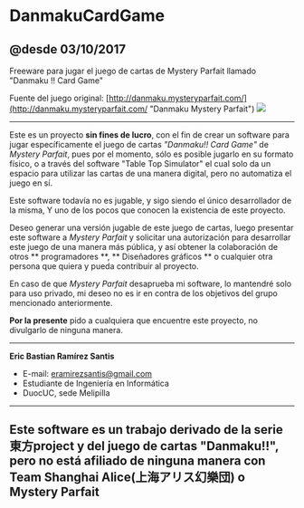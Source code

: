 # DanmakuCardGame
## @desde 03/10/2017 ##
Freeware para jugar el juego de cartas de Mystery Parfait llamado "Danmaku !! Card Game"

Fuente del juego original: [http://danmaku.mysteryparfait.com/](http://danmaku.mysteryparfait.com/ "Danmaku Mystery Parfait")
![](http://danmaku.mysteryparfait.com/images/banner_bg.jpg)

----------

Este es un proyecto **sin fines de lucro**, con el fin de crear un software para jugar específicamente el
juego de cartas *"Danmaku!! Card Game"* de *Mystery Parfait*, pues por el momento, sólo es posible
jugarlo en su formato físico, o a través del software "Table Top Simulator"
el cual solo da un espacio para utilizar las cartas de una manera digital, pero no
automatiza el juego en sí.

Este software todavía no es jugable, y sigo siendo el único desarrollador de la misma,
Y uno de los pocos que conocen la existencia de este proyecto.

Deseo generar una versión jugable de este juego de cartas, luego presentar este software 
a *Mystery Parfait* y solicitar una autorización para desarrollar este juego de una 
manera más pública, y así obtener la colaboración de otros ** programadores **, ** Diseñadores gráficos ** 
o cualquier otra persona que quiera y pueda contribuir al proyecto.

En caso de que *Mystery Parfait* desaprueba mi software, lo mantendré solo para uso privado, 
mi deseo no es ir en contra de los objetivos del grupo mencionado anteriormente.

**Por la presente** pido a cualquiera que encuentre este proyecto, no divulgarlo de ninguna manera.

----------

**Eric Bastian Ramírez Santis**
- E-mail: eramirezsantis@gmail.com
- Estudiante de Ingeniería en Informática
- DuocUC, sede Melipilla


----------

## Este software es un trabajo derivado de la serie 東方project y del juego de cartas "Danmaku!!", pero no está afiliado de ninguna manera con  Team Shanghai Alice(上海アリス幻樂団) o Mystery Parfait ##
